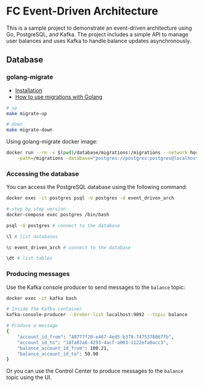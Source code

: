 # FC Event-Driven Architecture
This is a sample project to demonstrate an event-driven architecture using Go, PostgreSQL, and Kafka. The project includes a simple API to manage user balances and uses Kafka to handle balance updates asynchronously.

## Database
### golang-migrate
- [Installation](https://github.com/golang-migrate/migrate/tree/master/cmd/migrate#linux-deb-package)
- [How to use migrations with Golang](https://medium.com/@albertcolom/how-to-use-migrations-with-golang-f46f4737beda)

```bash
# up
make migrate-up

# down
make migrate-down
```

Using golang-migrate docker image:
```bash
docker run --rm -v $(pwd)/database/migrations:/migrations --network host migrate/migrate \
    -path=/migrations -database="postgres://postgres:postgres@localhost:5432/event_driven_arch?sslmode=disable" up

```

### Accessing the database
You can access the PostgreSQL database using the following command:
```bash
docker exec -it postgres psql -U postgres -d event_driven_arch

# step by step version
docker-compose exec postgres /bin/bash

psql -U postgres # connect to the database

\l # list databases

\c event_driven_arch # connect to the database

\dt # list tables
```

### Producing messages
Use the Kafka console producer to send messages to the `balance` topic:
```bash
docker exec -it kafka bash

# Inside the Kafka container
kafka-console-producer --broker-list localhost:9092 --topic balance

# Produce a message
{
	"account_id_from": "48777f20-e467-4ed5-b379-7475378067fb",
	"account_id_to": "18fa87a6-4293-4acf-a003-1122efa0acc3",
	"balance_account_id_from": 100.21,
	"balance_account_id_to": 50.90
}
```
Or you can use the Control Center to produce messages to the `balance` topic using the UI.
